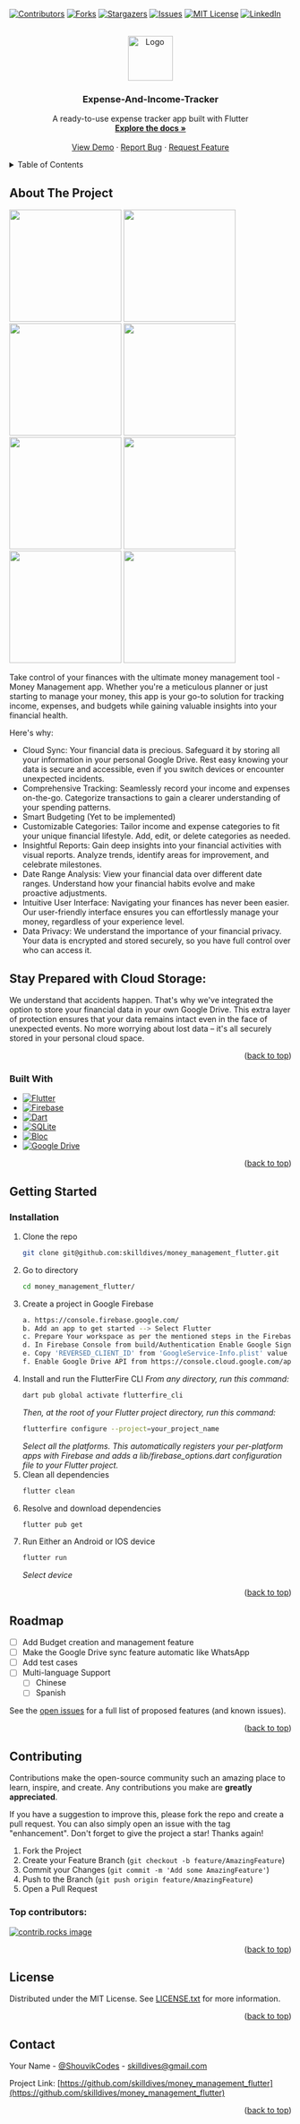 <!-- Improved compatibility of back to top link: See: https://github.com/othneildrew/Best-README-Template/pull/73 -->
<a id="readme-top"></a>
[![Contributors][contributors-shield]][contributors-url]
[![Forks][forks-shield]][forks-url]
[![Stargazers][stars-shield]][stars-url]
[![Issues][issues-shield]][issues-url]
[![MIT License][license-shield]][license-url]
[![LinkedIn][linkedin-shield]][linkedin-url]



<!-- PROJECT LOGO -->
<br />
<div align="center">
  <a href="https://github.com/skilldives/money_management_flutter">
    <img src="assets/icon/icon.png" alt="Logo" width="80" height="80">
  </a>

  <h3 align="center">Expense-And-Income-Tracker</h3>

  <p align="center">
    A ready-to-use expense tracker app built with Flutter
    <br />
    <a href="https://github.com/skilldives/money_management_flutter"><strong>Explore the docs »</strong></a>
    <br />
    <br />
    <a href="https://play.google.com/store/apps/details?id=in.skilldives.money_management&pcampaignid=web_share">View Demo</a>
    ·
    <a href="https://github.com/skilldives/money_management_flutter/issues/new?labels=bug&template=bug_report.md">Report Bug</a>
    ·
    <a href="https://github.com/skilldives/money_management_flutter/issues/new?labels=enhancement&template=feature_request.md">Request Feature</a>
  </p>
</div>



<!-- TABLE OF CONTENTS -->
<details>
  <summary>Table of Contents</summary>
  <ol>
    <li>
      <a href="#about-the-project">About The Project</a>
      <ul>
        <li><a href="#built-with">Built With</a></li>
      </ul>
    </li>
    <li>
      <a href="#getting-started">Getting Started</a>
      <ul>
        <li><a href="#prerequisites">Prerequisites</a></li>
        <li><a href="#installation">Installation</a></li>
      </ul>
    </li>
    <li><a href="#roadmap">Roadmap</a></li>
    <li><a href="#contributing">Contributing</a></li>
    <li><a href="#license">License</a></li>
    <li><a href="#contact">Contact</a></li>
  </ol>
</details>



<!-- ABOUT THE PROJECT -->
## About The Project

<p float="left">
  <img src="assets/images/1ss.png" width="200" />
  <img src="assets/images/2ss.png" width="200" /> 
  <img src="assets/images/3ss.png" width="200" />
  <img src="assets/images/4ss.png" width="200" />
  <img src="assets/images/5ss.png" width="200" />
  <img src="assets/images/6ss.png" width="200" />
  <img src="assets/images/7ss.png" width="200" />
  <img src="assets/images/8ss.png" width="200" />
</p>

Take control of your finances with the ultimate money management tool - Money Management app. Whether you're a meticulous planner or just starting to manage your money, this app is your go-to solution for tracking income, expenses, and budgets while gaining valuable insights into your financial health.

Here's why:
* Cloud Sync: Your financial data is precious. Safeguard it by storing all your information in your personal Google Drive. Rest easy knowing your data is secure and accessible, even if you switch devices or encounter unexpected incidents.
* Comprehensive Tracking: Seamlessly record your income and expenses on-the-go. Categorize transactions to gain a clearer understanding of your spending patterns.
* Smart Budgeting (Yet to be implemented)
* Customizable Categories: Tailor income and expense categories to fit your unique financial lifestyle. Add, edit, or delete categories as needed.
* Insightful Reports: Gain deep insights into your financial activities with visual reports. Analyze trends, identify areas for improvement, and celebrate milestones.
* Date Range Analysis: View your financial data over different date ranges. Understand how your financial habits evolve and make proactive adjustments.
* Intuitive User Interface: Navigating your finances has never been easier. Our user-friendly interface ensures you can effortlessly manage your money, regardless of your experience level.
* Data Privacy: We understand the importance of your financial privacy. Your data is encrypted and stored securely, so you have full control over who can access it.

## Stay Prepared with Cloud Storage:

We understand that accidents happen. That's why we've integrated the option to store your financial data in your own Google Drive. This extra layer of protection ensures that your data remains intact even in the face of unexpected events. No more worrying about lost data – it's all securely stored in your personal cloud space.

<p align="right">(<a href="#readme-top">back to top</a>)</p>



### Built With

* [![Flutter][Flutter.dev]][Flutter-url]
* [![Firebase][Firebase.com]][Firebase-url]
* [![Dart][Dart.dev]][Dart-url]
* [![SQLite][SQLite.org]][SQLite-url]
* [![Bloc][Bloc.dev]][Bloc-url]
* [![Google Drive][GoogleDrive.com]][GoogleDrive-url]

<p align="right">(<a href="#readme-top">back to top</a>)</p>



<!-- GETTING STARTED -->
## Getting Started

<!-- This is an example of how you may give instructions on setting up your project locally.
To get a local copy up and running follow these simple example steps.

### Prerequisites

This is an example of how to list things you need to use the software and how to install them.
* npm
  ```sh
  npm install npm@latest -g
  ```
-->
### Installation

1. Clone the repo
   ```sh
   git clone git@github.com:skilldives/money_management_flutter.git
   ```
2. Go to directory
   ```sh
   cd money_management_flutter/
   ```
3. Create a project in Google Firebase
   ```sh
   a. https://console.firebase.google.com/
   b. Add an app to get started --> Select Flutter
   c. Prepare Your workspace as per the mentioned steps in the Firebase console website
   d. In Firebase Console from build/Authentication Enable Google Sign In Method and update your GoogleService-Info.plist file in ios/Runner
   e. Copy 'REVERSED_CLIENT_ID' from 'GoogleService-Info.plist' value into 'CFBundleTypeRole' key Array of info.plist file.
   f. Enable Google Drive API from https://console.cloud.google.com/apis/api/drive.googleapis.com
   ```
4. Install and run the FlutterFire CLI
     _From any directory, run this command:_
     ```sh
     dart pub global activate flutterfire_cli
     ```
     _Then, at the root of your Flutter project directory, run this command:_
     ```sh
     flutterfire configure --project=your_project_name
     ```
     _Select all the platforms. This automatically registers your per-platform apps with Firebase and adds a lib/firebase_options.dart configuration file to your Flutter project._
5. Clean all dependencies
   ```sh
   flutter clean
   ```
6. Resolve and download dependencies
   ```sh
   flutter pub get
   ```
4. Run Either an Android or IOS device
   ```js
   flutter run
   ```
   _Select device_

<p align="right">(<a href="#readme-top">back to top</a>)</p>


<!-- ROADMAP -->
## Roadmap

- [ ] Add Budget creation and management feature
- [ ] Make the Google Drive sync feature automatic like WhatsApp
- [ ] Add test cases
- [ ] Multi-language Support
    - [ ] Chinese
    - [ ] Spanish

See the [open issues](https://github.com/skilldives/money_management_flutter/issues) for a full list of proposed features (and known issues).

<p align="right">(<a href="#readme-top">back to top</a>)</p>



<!-- CONTRIBUTING -->
## Contributing

Contributions make the open-source community such an amazing place to learn, inspire, and create. Any contributions you make are **greatly appreciated**.

If you have a suggestion to improve this, please fork the repo and create a pull request. You can also simply open an issue with the tag "enhancement".
Don't forget to give the project a star! Thanks again!

1. Fork the Project
2. Create your Feature Branch (`git checkout -b feature/AmazingFeature`)
3. Commit your Changes (`git commit -m 'Add some AmazingFeature'`)
4. Push to the Branch (`git push origin feature/AmazingFeature`)
5. Open a Pull Request

### Top contributors:

<a href="https://github.com/skilldives/money_management_flutter/graphs/contributors">
  <img src="https://contrib.rocks/image?repo=skilldives/money_management_flutter" alt="contrib.rocks image" />
</a>

<p align="right">(<a href="#readme-top">back to top</a>)</p>



<!-- LICENSE -->
## License

Distributed under the MIT License. See <a href = "LICENSE.txt">LICENSE.txt</a> for more information.

<p align="right">(<a href="#readme-top">back to top</a>)</p>



<!-- CONTACT -->
## Contact

Your Name - [@ShouvikCodes](https://x.com/ShouvikCodes) - skilldives@gmail.com

Project Link: [https://github.com/skilldives/money_management_flutter](https://github.com/skilldives/money_management_flutter)

<p align="right">(<a href="#readme-top">back to top</a>)</p>

<!-- MARKDOWN LINKS & IMAGES -->
<!-- https://www.markdownguide.org/basic-syntax/#reference-style-links -->
[contributors-shield]: https://img.shields.io/github/contributors/skilldives/money_management_flutter.svg?style=for-the-badge
[contributors-url]: https://github.com/skilldives/money_management_flutter/graphs/contributors
[forks-shield]: https://img.shields.io/github/forks/skilldives/money_management_flutter.svg?style=for-the-badge
[forks-url]: https://github.com/skilldives/money_management_flutter/network/members
[stars-shield]: https://img.shields.io/github/stars/skilldives/money_management_flutter.svg?style=for-the-badge
[stars-url]: https://github.com/skilldives/money_management_flutter/stargazers
[issues-shield]: https://img.shields.io/github/issues/skilldives/money_management_flutter.svg?style=for-the-badge
[issues-url]: https://github.com/skilldives/money_management_flutter/issues
[license-shield]: https://img.shields.io/github/license/othneildrew/Best-README-Template.svg?style=for-the-badge
[license-url]: https://github.com/skilldives/money_management_flutter/blob/master/LICENSE.txt
[linkedin-shield]: https://img.shields.io/badge/-LinkedIn-black.svg?style=for-the-badge&logo=linkedin&colorB=555
[linkedin-url]: https://www.linkedin.com/in/shouvik-pradhan-b3b643131
[Flutter.dev]: https://img.shields.io/badge/flutter-000000?style=for-the-badge&logo=flutter&logoColor=white
[Flutter-url]: https://flutter.dev/
[Firebase.com]: https://img.shields.io/badge/Firebase-20232A?style=for-the-badge&logo=firebase&logoColor=61DAFB
[Firebase-url]: https://firebase.google.com/
[Dart.dev]: https://img.shields.io/badge/Dart-35495E?style=for-the-badge&logo=dart&logoColor=4FC08D
[Dart-url]: https://dart.dev/
[SQLite.org]: https://img.shields.io/badge/SQLite-DD0031?style=for-the-badge&logo=sqlite&logoColor=white
[SQLite-url]: https://www.sqlite.org/
[Bloc.dev]: https://img.shields.io/badge/Bloc-4A4A55?style=for-the-badge&logo=bloc&logoColor=FF3E00
[Bloc-url]: https://bloclibrary.dev/
[GoogleDrive.com]: https://img.shields.io/badge/Google_Drive-FF2D20?style=for-the-badge&logo=googledrive&logoColor=white
[GoogleDrive-url]: https://developers.google.com/drive/api/reference/rest/v3
